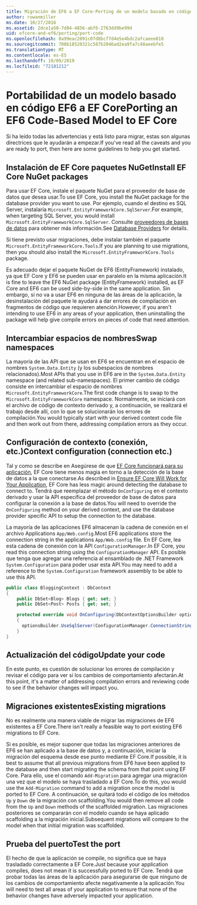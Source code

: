 ```yaml
---
title: Migración de EF6 a EF Core-Porting de un modelo basado en código-EF
author: rowanmiller
ms.date: 10/27/2016
ms.assetid: 2dce1a50-7d84-4856-abf6-2763dd9be99d
uid: efcore-and-ef6/porting/port-code
ms.openlocfilehash: 0a99eac2091c07d8bcf7d4e5e4bdc2afcaeee810
ms.sourcegitcommit: 708b18520321c587b2046ad2ea9fa7c48aeebfe5
ms.translationtype: MT
ms.contentlocale: es-ES
ms.lasthandoff: 10/09/2019
ms.locfileid: "72181212"
---
```

# <a name="porting-an-ef6-code-based-model-to-ef-core"></a><span data-ttu-id="ee0d5-102">Portabilidad de un modelo basado en código EF6 a EF Core</span><span class="sxs-lookup"><span data-stu-id="ee0d5-102">Porting an EF6 Code-Based Model to EF Core</span></span>

<span data-ttu-id="ee0d5-103">Si ha leído todas las advertencias y está listo para migrar, estas son algunas directrices que le ayudarán a empezar.</span><span class="sxs-lookup"><span data-stu-id="ee0d5-103">If you've read all the caveats and you are ready to port, then here are some guidelines to help you get started.</span></span>

## <a name="install-ef-core-nuget-packages"></a><span data-ttu-id="ee0d5-104">Instalación de EF Core paquetes NuGet</span><span class="sxs-lookup"><span data-stu-id="ee0d5-104">Install EF Core NuGet packages</span></span>

<span data-ttu-id="ee0d5-105">Para usar EF Core, instale el paquete NuGet para el proveedor de base de datos que desea usar.</span><span class="sxs-lookup"><span data-stu-id="ee0d5-105">To use EF Core, you install the NuGet package for the database provider you want to use.</span></span> <span data-ttu-id="ee0d5-106">Por ejemplo, cuando el destino es SQL Server, instalaría `Microsoft.EntityFrameworkCore.SqlServer`.</span><span class="sxs-lookup"><span data-stu-id="ee0d5-106">For example, when targeting SQL Server, you would install `Microsoft.EntityFrameworkCore.SqlServer`.</span></span> <span data-ttu-id="ee0d5-107">Consulte [proveedores de bases de datos](../../core/providers/index.md) para obtener más información.</span><span class="sxs-lookup"><span data-stu-id="ee0d5-107">See [Database Providers](../../core/providers/index.md) for details.</span></span>

<span data-ttu-id="ee0d5-108">Si tiene previsto usar migraciones, debe instalar también el paquete `Microsoft.EntityFrameworkCore.Tools`.</span><span class="sxs-lookup"><span data-stu-id="ee0d5-108">If you are planning to use migrations, then you should also install the `Microsoft.EntityFrameworkCore.Tools` package.</span></span>

<span data-ttu-id="ee0d5-109">Es adecuado dejar el paquete NuGet de EF6 (EntityFramework) instalado, ya que EF Core y EF6 se pueden usar en paralelo en la misma aplicación.</span><span class="sxs-lookup"><span data-stu-id="ee0d5-109">It is fine to leave the EF6 NuGet package (EntityFramework) installed, as EF Core and EF6 can be used side-by-side in the same application.</span></span> <span data-ttu-id="ee0d5-110">Sin embargo, si no va a usar EF6 en ninguna de las áreas de la aplicación, la desinstalación del paquete le ayudará a dar errores de compilación en fragmentos de código que requieren atención.</span><span class="sxs-lookup"><span data-stu-id="ee0d5-110">However, if you aren't intending to use EF6 in any areas of your application, then uninstalling the package will help give compile errors on pieces of code that need attention.</span></span>

## <a name="swap-namespaces"></a><span data-ttu-id="ee0d5-111">Intercambiar espacios de nombres</span><span class="sxs-lookup"><span data-stu-id="ee0d5-111">Swap namespaces</span></span>

<span data-ttu-id="ee0d5-112">La mayoría de las API que se usan en EF6 se encuentran en el espacio de nombres `System.Data.Entity` (y los subespacios de nombres relacionados).</span><span class="sxs-lookup"><span data-stu-id="ee0d5-112">Most APIs that you use in EF6 are in the `System.Data.Entity` namespace (and related sub-namespaces).</span></span> <span data-ttu-id="ee0d5-113">El primer cambio de código consiste en intercambiar el espacio de nombres `Microsoft.EntityFrameworkCore`.</span><span class="sxs-lookup"><span data-stu-id="ee0d5-113">The first code change is to swap to the `Microsoft.EntityFrameworkCore` namespace.</span></span> <span data-ttu-id="ee0d5-114">Normalmente, se iniciará con el archivo de código de contexto derivado y, a continuación, se realizará el trabajo desde allí, con lo que se solucionarán los errores de compilación.</span><span class="sxs-lookup"><span data-stu-id="ee0d5-114">You would typically start with your derived context code file and then work out from there, addressing compilation errors as they occur.</span></span>

## <a name="context-configuration-connection-etc"></a><span data-ttu-id="ee0d5-115">Configuración de contexto (conexión, etc.)</span><span class="sxs-lookup"><span data-stu-id="ee0d5-115">Context configuration (connection etc.)</span></span>

<span data-ttu-id="ee0d5-116">Tal y como se describe en Asegúrese de que [EF Core funcionará para su aplicación](ensure-requirements.md), EF Core tiene menos magia en torno a la detección de la base de datos a la que conectarse.</span><span class="sxs-lookup"><span data-stu-id="ee0d5-116">As described in [Ensure EF Core Will Work for Your Application](ensure-requirements.md), EF Core has less magic around detecting the database to connect to.</span></span> <span data-ttu-id="ee0d5-117">Tendrá que reemplazar el método `OnConfiguring` en el contexto derivado y usar la API específica del proveedor de base de datos para configurar la conexión a la base de datos.</span><span class="sxs-lookup"><span data-stu-id="ee0d5-117">You will need to override the `OnConfiguring` method on your derived context, and use the database provider specific API to setup the connection to the database.</span></span>

<span data-ttu-id="ee0d5-118">La mayoría de las aplicaciones EF6 almacenan la cadena de conexión en el archivo Applications `App/Web.config`.</span><span class="sxs-lookup"><span data-stu-id="ee0d5-118">Most EF6 applications store the connection string in the applications `App/Web.config` file.</span></span> <span data-ttu-id="ee0d5-119">En EF Core, lea esta cadena de conexión con la API `ConfigurationManager`.</span><span class="sxs-lookup"><span data-stu-id="ee0d5-119">In EF Core, you read this connection string using the `ConfigurationManager` API.</span></span> <span data-ttu-id="ee0d5-120">Es posible que tenga que agregar una referencia al ensamblado de .NET Framework `System.Configuration` para poder usar esta API.</span><span class="sxs-lookup"><span data-stu-id="ee0d5-120">You may need to add a reference to the `System.Configuration` framework assembly to be able to use this API.</span></span>

``` csharp
public class BloggingContext : DbContext
{
    public DbSet<Blog> Blogs { get; set; }
    public DbSet<Post> Posts { get; set; }

    protected override void OnConfiguring(DbContextOptionsBuilder optionsBuilder)
    {
      optionsBuilder.UseSqlServer(ConfigurationManager.ConnectionStrings["BloggingDatabase"].ConnectionString);
    }
}
```

## <a name="update-your-code"></a><span data-ttu-id="ee0d5-121">Actualización del código</span><span class="sxs-lookup"><span data-stu-id="ee0d5-121">Update your code</span></span>

<span data-ttu-id="ee0d5-122">En este punto, es cuestión de solucionar los errores de compilación y revisar el código para ver si los cambios de comportamiento afectarán.</span><span class="sxs-lookup"><span data-stu-id="ee0d5-122">At this point, it's a matter of addressing compilation errors and reviewing code to see if the behavior changes will impact you.</span></span>

## <a name="existing-migrations"></a><span data-ttu-id="ee0d5-123">Migraciones existentes</span><span class="sxs-lookup"><span data-stu-id="ee0d5-123">Existing migrations</span></span>

<span data-ttu-id="ee0d5-124">No es realmente una manera viable de migrar las migraciones de EF6 existentes a EF Core.</span><span class="sxs-lookup"><span data-stu-id="ee0d5-124">There isn't really a feasible way to port existing EF6 migrations to EF Core.</span></span>

<span data-ttu-id="ee0d5-125">Si es posible, es mejor suponer que todas las migraciones anteriores de EF6 se han aplicado a la base de datos y, a continuación, iniciar la migración del esquema desde ese punto mediante EF Core.</span><span class="sxs-lookup"><span data-stu-id="ee0d5-125">If possible, it is best to assume that all previous migrations from EF6 have been applied to the database and then start migrating the schema from that point using EF Core.</span></span> <span data-ttu-id="ee0d5-126">Para ello, use el comando `Add-Migration` para agregar una migración una vez que el modelo se haya trasladado a EF Core.</span><span class="sxs-lookup"><span data-stu-id="ee0d5-126">To do this, you would use the `Add-Migration` command to add a migration once the model is ported to EF Core.</span></span> <span data-ttu-id="ee0d5-127">A continuación, se quitará todo el código de los métodos `Up` y `Down` de la migración con scaffolding.</span><span class="sxs-lookup"><span data-stu-id="ee0d5-127">You would then remove all code from the `Up` and `Down` methods of the scaffolded migration.</span></span> <span data-ttu-id="ee0d5-128">Las migraciones posteriores se compararán con el modelo cuando se haya aplicado scaffolding a la migración inicial.</span><span class="sxs-lookup"><span data-stu-id="ee0d5-128">Subsequent migrations will compare to the model when that initial migration was scaffolded.</span></span>

## <a name="test-the-port"></a><span data-ttu-id="ee0d5-129">Prueba del puerto</span><span class="sxs-lookup"><span data-stu-id="ee0d5-129">Test the port</span></span>

<span data-ttu-id="ee0d5-130">El hecho de que la aplicación se compile, no significa que se haya trasladado correctamente a EF Core.</span><span class="sxs-lookup"><span data-stu-id="ee0d5-130">Just because your application compiles, does not mean it is successfully ported to EF Core.</span></span> <span data-ttu-id="ee0d5-131">Tendrá que probar todas las áreas de la aplicación para asegurarse de que ninguno de los cambios de comportamiento afecte negativamente a la aplicación.</span><span class="sxs-lookup"><span data-stu-id="ee0d5-131">You will need to test all areas of your application to ensure that none of the behavior changes have adversely impacted your application.</span></span>
